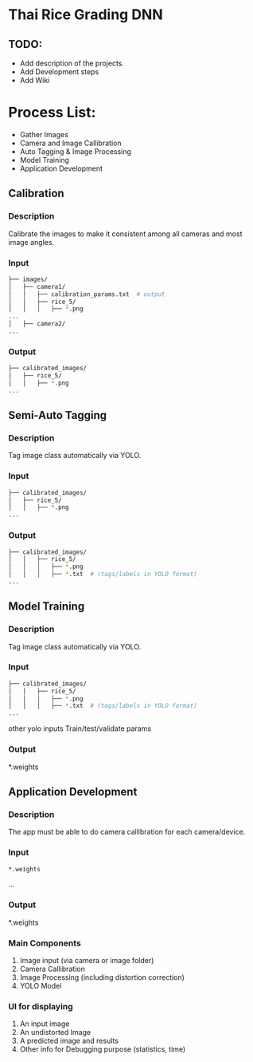 # Thai Rice Grading DNN

## TODO:
* Add description of the projects.
* Add Development steps
* Add Wiki



# Process List:
* Gather Images
* Camera and Image Callibration
* Auto Tagging & Image Processing
* Model Training
* Application Development


## Calibration
### Description
Calibrate the images to make it consistent among all cameras and most image angles.
### Input
```bash
├── images/
│   ├── camera1/
│   │   ├── calibration_params.txt  # output
│   │   ├── rice_5/
│   │   │   ├── *.png
...
│   ├── camera2/
...
```
### Output
```bash
├── calibrated_images/
│   ├── rice_5/
│   │   ├── *.png
...
```


## Semi-Auto Tagging
### Description
Tag image class automatically via YOLO.
### Input
```bash
├── calibrated_images/
│   ├── rice_5/
│   │   ├── *.png
...
```
### Output
```bash
├── calibrated_images/
│   │   ├── rice_5/
│   │   │   ├── *.png
│   │   │   ├── *.txt  # (tags/labels in YOLO format)
...
```


## Model Training
### Description
Tag image class automatically via YOLO.
### Input
```bash
├── calibrated_images/
│   │   ├── rice_5/
│   │   │   ├── *.png
│   │   │   ├── *.txt  # (tags/labels in YOLO format)
...
```
other yolo inputs
Train/test/validate params


### Output
*.weights



## Application Development
### Description
The app must be able to do camera callibration for each camera/device.
### Input
```bash
*.weights
```
...

### Output
*.weights

### Main Components
1. Image input (via camera or image folder)
2. Camera Callibration
3. Image Processing (including distortion correction)
4. YOLO Model

### UI for displaying
1. An input image
2. An undistorted Image
3. A predicted image and results
4. Other info for Debugging purpose (statistics, time)
